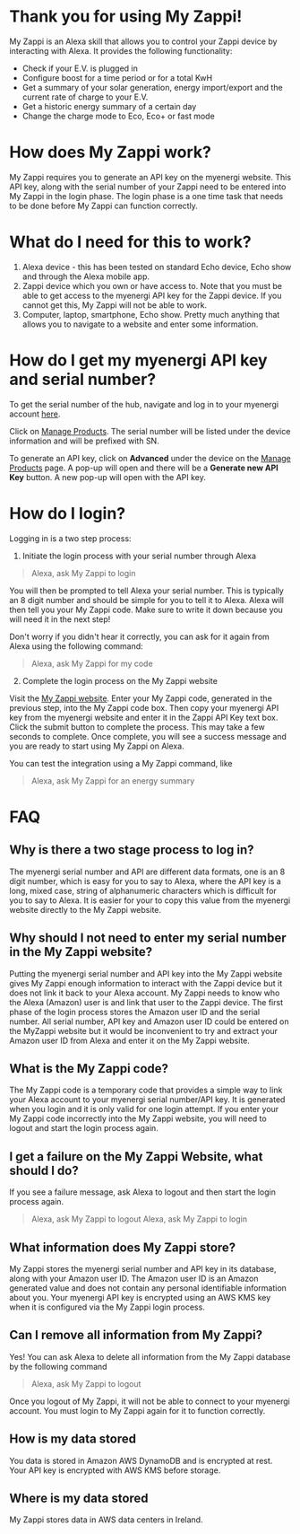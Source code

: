 # Thank you for using My Zappi!

My Zappi is an Alexa skill that allows you to control your Zappi device by interacting with Alexa. It provides the following functionality:
* Check if your E.V. is plugged in
* Configure boost for a time period or for a total KwH
* Get a summary of your solar generation, energy import/export and the current rate of charge to your E.V.
* Get a historic energy summary of a certain day
* Change the charge mode to Eco, Eco+ or fast mode

# How does My Zappi work?
My Zappi requires you to generate an API key on the myenergi website. This API key, along with the serial number of your
Zappi need to be entered into My Zappi in the login phase. The login phase is a one time task that needs to be done before
My Zappi can function correctly.

# What do I need for this to work?
1. Alexa device - this has been tested on standard Echo device, Echo show and through the Alexa mobile app.
2. Zappi device which you own or have access to. Note that you must be able to get access to the myenergi API key for
   the Zappi device. If you cannot get this, My Zappi will not be able to work.
3. Computer, laptop, smartphone, Echo show. Pretty much anything that allows you to navigate to a website and enter some information.

# How do I get my myenergi API key and serial number?
To get the serial number of the hub, navigate and log in to your myenergi account [here](https://myaccount.myenergi.com/).

Click on [Manage Products](https://myaccount.myenergi.com/location#products). The serial number will be listed under
the device information and will be prefixed with SN.

To generate an API key, click on **Advanced** under the device on the [Manage Products](https://myaccount.myenergi.com/location#products) page.
A pop-up will open and there will be a **Generate new API Key** button. A new pop-up will open with the API key.

# How do I login?
Logging in is a two step process:
1. Initiate the login process with your serial number through Alexa
> Alexa, ask My Zappi to login

You will then be prompted to tell Alexa your serial number. This is typically an 8 digit number and should be simple for you
to tell it to Alexa.
Alexa will then tell you your My Zappi code. Make sure to write it down because you will need it in the next step!

Don't worry if you didn't hear it correctly, you can ask for it again from Alexa using the following command:
> Alexa, ask My Zappi for my code

2. Complete the login process on the My Zappi website

Visit the [My Zappi website](https://uevnoh4hxi.execute-api.eu-west-1.amazonaws.com/default/myzappi-login). Enter your My Zappi code, generated in the previous step, into the My Zappi code box. Then copy your myenergi API key from the myenergi website and enter it in the Zappi API Key text box. Click the submit button to complete the process. This may take a few seconds to complete. Once complete, you will see a success message and you are ready to start using My Zappi on Alexa.

You can test the integration using a My Zappi command, like
> Alexa, ask My Zappi for an energy summary

# FAQ
## Why is there a two stage process to log in?
The myenergi serial number and API are different data formats, one is an 8 digit number, which is easy for you to say to
Alexa, where the API key is a long, mixed case, string of alphanumeric characters which is difficult for you to say to Alexa.
It is easier for your to copy this value from the myenergi website directly to the My Zappi website.

## Why should I not need to enter my serial number in the My Zappi website?
Putting the myenergi serial number and API key into the My Zappi website gives My Zappi enough information to interact with
the Zappi device but it does not link it back to your Alexa account. My Zappi needs to know who the Alexa (Amazon) user
is and link that user to the Zappi device. The first phase of the login process stores the Amazon user ID and the
serial number. All serial number, API key and Amazon user ID could be entered on the MyZappi website but it would be
inconvenient to try and extract your Amazon user ID from Alexa and enter it on the My Zappi website.

## What is the My Zappi code?
The My Zappi code is a temporary code that provides a simple way to link your Alexa account to your myenergi serial
number/API key. It is generated  when you login and it is only valid for one login attempt. If you enter your My Zappi
code incorrectly into the My Zappi website, you will need to logout and start the login process again.

## I get a failure on the My Zappi Website, what should I do?
If you see a failure message, ask Alexa to logout and then start the login process again.
> Alexa, ask My Zappi to logout
> Alexa, ask My Zappi to login

## What information does My Zappi store?
My Zappi stores the myenergi serial number and API key in its database, along with your Amazon user ID.
The Amazon user ID is an Amazon generated value and does not contain any personal identifiable information about you.
Your myenergi API key is encrypted using an AWS KMS key when it is configured via the My Zappi login process.

## Can I remove all information from My Zappi?
Yes! You can ask Alexa to delete all information from the My Zappi database by the following command
> Alexa, ask My Zappi to logout

Once you logout of My Zappi, it will not be able to connect to your myenergi account. You must login to My Zappi again
for it to function correctly.

## How is my data stored
You data is stored in Amazon AWS DynamoDB and is encrypted at rest. Your API key is encrypted with AWS KMS before storage.

## Where is my data stored
My Zappi stores data in AWS data centers in Ireland.
